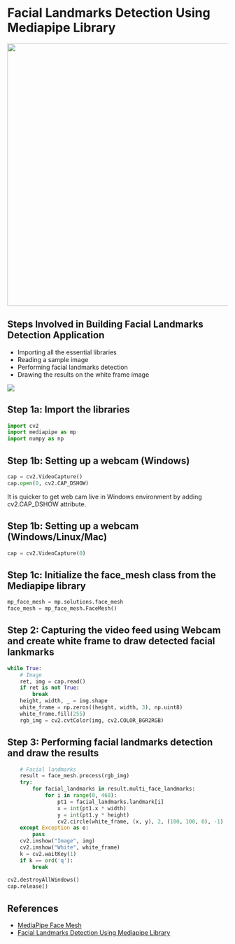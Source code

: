 # Facial Landmarks Detection Using Mediapipe Library
<img src="https://user-images.githubusercontent.com/61585411/167331135-0ed88b80-fc19-4c6a-958b-1f69deb5eea4.gif" width=600>

## Steps Involved in Building Facial Landmarks Detection Application
- Importing all the essential libraries
- Reading a sample image
- Performing facial landmarks detection
- Drawing the results on the white frame image
<img src="https://user-images.githubusercontent.com/61585411/167333971-2c3f7a6a-bd2b-4cee-b924-55683218865b.gif">

## Step 1a: Import the libraries
```python
import cv2
import mediapipe as mp
import numpy as np
```
## Step 1b: Setting up a webcam (Windows)
```python
cap = cv2.VideoCapture()
cap.open(0, cv2.CAP_DSHOW)
```
It is quicker to get web cam live in Windows environment by adding cv2.CAP_DSHOW attribute.
## Step 1b: Setting up a webcam (Windows/Linux/Mac)
```python
cap = cv2.VideoCapture(0)
```
## Step 1c: Initialize the face_mesh class from the Mediapipe library
```python
mp_face_mesh = mp.solutions.face_mesh
face_mesh = mp_face_mesh.FaceMesh()
```
## Step 2: Capturing the video feed using Webcam and create white frame to draw detected facial lankmarks
```python
while True:
    # Image
    ret, img = cap.read()
    if ret is not True:
        break
    height, width, _ = img.shape
    white_frame = np.zeros((height, width, 3), np.uint8)
    white_frame.fill(255)
    rgb_img = cv2.cvtColor(img, cv2.COLOR_BGR2RGB)
```
## Step 3: Performing facial landmarks detection and draw the results
```python
    # Facial landmarks
    result = face_mesh.process(rgb_img)
    try:
        for facial_landmarks in result.multi_face_landmarks:
            for i in range(0, 468):
                pt1 = facial_landmarks.landmark[i]
                x = int(pt1.x * width)
                y = int(pt1.y * height)
                cv2.circle(white_frame, (x, y), 2, (100, 100, 0), -1)
    except Exception as e:
        pass
    cv2.imshow("Image", img)
    cv2.imshow("White", white_frame)
    k = cv2.waitKey(1)
    if k == ord('q'):
        break
        
cv2.destroyAllWindows()        
cap.release()
```
## References
- [MediaPipe Face Mesh](https://google.github.io/mediapipe/solutions/face_mesh.html)
- [Facial Landmarks Detection Using Mediapipe Library](https://www.analyticsvidhya.com/blog/2022/03/facial-landmarks-detection-using-mediapipe-library/)

